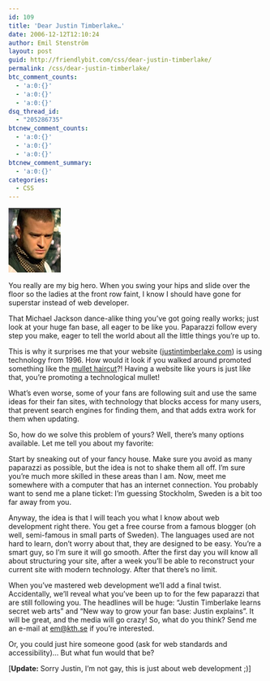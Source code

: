 ```yaml
---
id: 109
title: 'Dear Justin Timberlake…'
date: 2006-12-12T12:10:24
author: Emil Stenström
layout: post
guid: http://friendlybit.com/css/dear-justin-timberlake/
permalink: /css/dear-justin-timberlake/
btc_comment_counts:
  - 'a:0:{}'
  - 'a:0:{}'
  - 'a:0:{}'
dsq_thread_id:
  - "205286735"
btcnew_comment_counts:
  - 'a:0:{}'
  - 'a:0:{}'
  - 'a:0:{}'
btcnew_comment_summary:
  - 'a:0:{}'
categories:
  - CSS
---
```

<img src="/images/item_justin.jpg" alt="Justin Timberlake with scarf" class="secondary" />

You really are my big hero. When you swing your hips and slide over the floor so the ladies at the front row faint, I know I should have gone for superstar instead of web developer.

That Michael Jackson dance-alike thing you&#8217;ve got going really works; just look at your huge fan base, all eager to be like you. Paparazzi follow every step you make, eager to tell the world about all the little things you&#8217;re up to.

This is why it surprises me that your website ([justintimberlake.com](http://www.justintimberlake.com)) is using technology from 1996. How would it look if you walked around promoted something like the [mullet haircut](http://www.topspotz.com/blog/mullet.jpg)?! Having a website like yours is just like that, you&#8217;re promoting a technological mullet!

What&#8217;s even worse, some of your fans are following suit and use the same ideas for their fan sites, with technology that blocks access for many users, that prevent search engines for finding them, and that adds extra work for them when updating.

So, how do we solve this problem of yours? Well, there&#8217;s many options available. Let me tell you about my favorite:

Start by sneaking out of your fancy house. Make sure you avoid as many paparazzi as possible, but the idea is not to shake them all off. I&#8217;m sure you&#8217;re much more skilled in these areas than I am. Now, meet me somewhere with a computer that has an internet connection. You probably want to send me a plane ticket: I&#8217;m guessing Stockholm, Sweden is a bit too far away from you.

Anyway, the idea is that I will teach you what I know about web development right there. You get a free course from a famous blogger (oh well, semi-famous in small parts of Sweden). The languages used are not hard to learn, don&#8217;t worry about that, they are designed to be easy. You&#8217;re a smart guy, so I&#8217;m sure it will go smooth. After the first day you will know all about structuring your site, after a week you&#8217;ll be able to reconstruct your current site with modern technology. After that there&#8217;s no limit.

When you&#8217;ve mastered web development we&#8217;ll add a final twist. Accidentally, we&#8217;ll reveal what you&#8217;ve been up to for the few paparazzi that are still following you. The headlines will be huge: &#8220;Justin Timberlake learns secret web arts&#8221; and &#8220;New way to grow your fan base: Justin explains&#8221;. It will be great, and the media will go crazy! So, what do you think? Send me an e-mail at <em@kth.se> if you&#8217;re interested.

Or, you could just hire someone good (ask for web standards and accessibility)&#8230; But what fun would that be?

[**Update:** Sorry Justin, I&#8217;m not gay, this is just about web development ;)]
